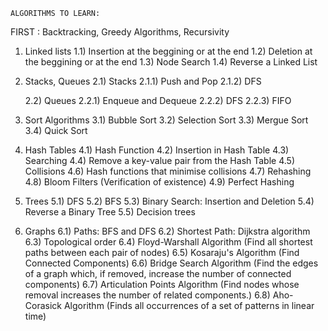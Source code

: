 `ALGORITHMS TO LEARN:`

FIRST : Backtracking, Greedy Algorithms, Recursivity

1) Linked lists
    1.1) Insertion at the beggining or at the end
    1.2) Deletion at the beggining or at the end
    1.3) Node Search
    1.4) Reverse a Linked List

2) Stacks, Queues
    2.1) Stacks
	2.1.1) Push and Pop
	2.1.2) DFS

    2.2) Queues
	2.2.1) Enqueue and Dequeue
	2.2.2) DFS
	2.2.3) FIFO


3) Sort Algorithms
    3.1) Bubble Sort
    3.2) Selection Sort
    3.3) Mergue Sort
    3.4) Quick Sort

4) Hash Tables
    4.1) Hash Function
    4.2) Insertion in Hash Table
    4.3) Searching
    4.4) Remove a key-value pair from the Hash Table
    4.5) Collisions
    4.6) Hash functions that minimise collisions
    4.7) Rehashing
    4.8) Bloom Filters (Verification of existence)
    4.9) Perfect Hashing

5) Trees
    5.1) DFS
    5.2) BFS
    5.3) Binary Search: Insertion and Deletion
    5.4) Reverse a Binary Tree
    5.5) Decision trees

6) Graphs
    6.1) Paths: BFS and DFS
    6.2) Shortest Path: Dijkstra algorithm
    6.3) Topological order
    6.4) Floyd-Warshall Algorithm (Find all shortest paths between each pair of nodes)
    6.5) Kosaraju's Algorithm (Find Connected Components)
    6.6) Bridge Search Algorithm (Find the edges of a graph which, if removed, increase the number of connected components)
    6.7) Articulation Points Algorithm (Find nodes whose removal increases the number of related components.)
    6.8) Aho-Corasick Algorithm (Finds all occurrences of a set of patterns in linear time)
